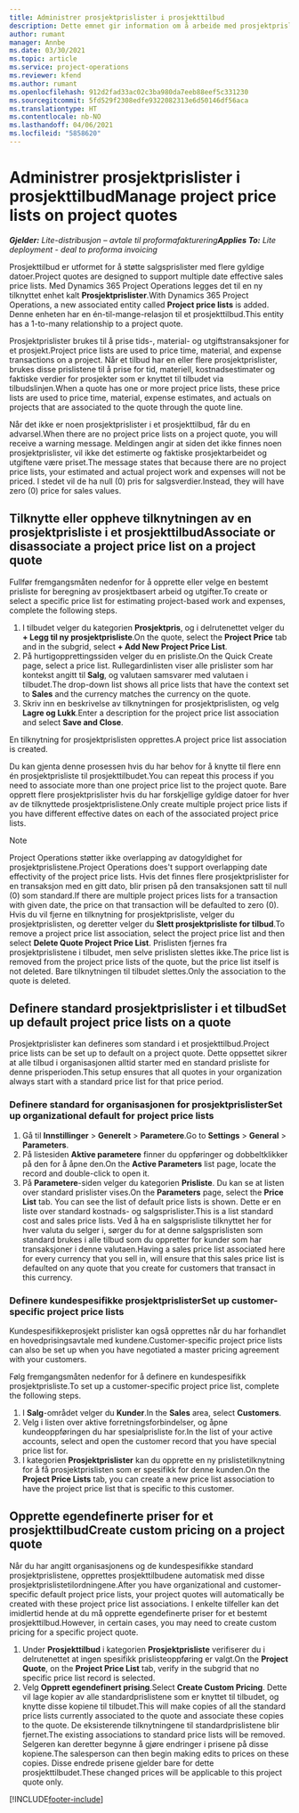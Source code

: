 ```yaml
---
title: Administrer prosjektprislister i prosjekttilbud
description: Dette emnet gir information om å arbeide med prosjektprislister i tilbud.
author: rumant
manager: Annbe
ms.date: 03/30/2021
ms.topic: article
ms.service: project-operations
ms.reviewer: kfend
ms.author: rumant
ms.openlocfilehash: 912d2fad33ac02c3ba980da7eeb88eef5c331230
ms.sourcegitcommit: 5fd529f2308edfe9322082313e6d50146df56aca
ms.translationtype: HT
ms.contentlocale: nb-NO
ms.lasthandoff: 04/06/2021
ms.locfileid: "5858620"
---
```

# <a name="manage-project-price-lists-on-project-quotes"></a><span data-ttu-id="a44ec-103">Administrer prosjektprislister i prosjekttilbud</span><span class="sxs-lookup"><span data-stu-id="a44ec-103">Manage project price lists on project quotes</span></span> 

<span data-ttu-id="a44ec-104">_**Gjelder:** Lite-distribusjon – avtale til proformafakturering_</span><span class="sxs-lookup"><span data-stu-id="a44ec-104">_**Applies To:** Lite deployment - deal to proforma invoicing_</span></span>

<span data-ttu-id="a44ec-105">Prosjekttilbud er utformet for å støtte salgsprislister med flere gyldige datoer.</span><span class="sxs-lookup"><span data-stu-id="a44ec-105">Project quotes are designed to support multiple date effective sales price lists.</span></span> <span data-ttu-id="a44ec-106">Med Dynamics 365 Project Operations legges det til en ny tilknyttet enhet kalt **Prosjektprislister**.</span><span class="sxs-lookup"><span data-stu-id="a44ec-106">With Dynamics 365 Project Operations, a new associated entity called **Project price lists** is added.</span></span> <span data-ttu-id="a44ec-107">Denne enheten har en én-til-mange-relasjon til et prosjekttilbud.</span><span class="sxs-lookup"><span data-stu-id="a44ec-107">This entity has a 1-to-many relationship to a project quote.</span></span>

<span data-ttu-id="a44ec-108">Prosjektprislister brukes til å prise tids-, material- og utgiftstransaksjoner for et prosjekt.</span><span class="sxs-lookup"><span data-stu-id="a44ec-108">Project price lists are used to price time, material, and expense transactions on a project.</span></span> <span data-ttu-id="a44ec-109">Når et tilbud har en eller flere prosjektprislister, brukes disse prislistene til å prise for tid, materiell, kostnadsestimater og faktiske verdier for prosjekter som er knyttet til tilbudet via tilbudslinjen.</span><span class="sxs-lookup"><span data-stu-id="a44ec-109">When a quote has one or more project price lists, these price lists are used to price time, material, expense estimates, and actuals on projects that are associated to the quote through the quote line.</span></span>

<span data-ttu-id="a44ec-110">Når det ikke er noen prosjektprislister i et prosjekttilbud, får du en advarsel.</span><span class="sxs-lookup"><span data-stu-id="a44ec-110">When there are no project price lists on a project quote, you will receive a warning message.</span></span> <span data-ttu-id="a44ec-111">Meldingen angir at siden det ikke finnes noen prosjektprislister, vil ikke det estimerte og faktiske prosjektarbeidet og utgiftene være priset.</span><span class="sxs-lookup"><span data-stu-id="a44ec-111">The message states that because there are no project price lists, your estimated and actual project work and expenses will not be priced.</span></span> <span data-ttu-id="a44ec-112">I stedet vil de ha null (0) pris for salgsverdier.</span><span class="sxs-lookup"><span data-stu-id="a44ec-112">Instead, they will have zero (0) price for sales values.</span></span>

## <a name="associate-or-disassociate-a-project-price-list-on-a-project-quote"></a><span data-ttu-id="a44ec-113">Tilknytte eller oppheve tilknytningen av en prosjektprisliste i et prosjekttilbud</span><span class="sxs-lookup"><span data-stu-id="a44ec-113">Associate or disassociate a project price list on a project quote</span></span>

<span data-ttu-id="a44ec-114">Fullfør fremgangsmåten nedenfor for å opprette eller velge en bestemt prisliste for beregning av prosjektbasert arbeid og utgifter.</span><span class="sxs-lookup"><span data-stu-id="a44ec-114">To create or select a specific price list for estimating project-based work and expenses, complete the following steps.</span></span>

1. <span data-ttu-id="a44ec-115">I tilbudet velger du kategorien **Prosjektpris**, og i delrutenettet velger du **+ Legg til ny prosjektprisliste**.</span><span class="sxs-lookup"><span data-stu-id="a44ec-115">On the quote, select the **Project Price** tab and in the subgrid, select **+ Add New Project Price List**.</span></span>
2. <span data-ttu-id="a44ec-116">På hurtigopprettingssiden velger du en prisliste.</span><span class="sxs-lookup"><span data-stu-id="a44ec-116">On the Quick Create page, select a price list.</span></span> <span data-ttu-id="a44ec-117">Rullegardinlisten viser alle prislister som har kontekst angitt til **Salg**, og valutaen samsvarer med valutaen i tilbudet.</span><span class="sxs-lookup"><span data-stu-id="a44ec-117">The drop-down list shows all price lists that have the context set to **Sales** and the currency matches the currency on the quote.</span></span>
4. <span data-ttu-id="a44ec-118">Skriv inn en beskrivelse av tilknytningen for prosjektprislisten, og velg **Lagre og Lukk**.</span><span class="sxs-lookup"><span data-stu-id="a44ec-118">Enter a description for the project price list association and select **Save and Close**.</span></span>

<span data-ttu-id="a44ec-119">En tilknytning for prosjektprislisten opprettes.</span><span class="sxs-lookup"><span data-stu-id="a44ec-119">A project price list association is created.</span></span>

<span data-ttu-id="a44ec-120">Du kan gjenta denne prosessen hvis du har behov for å knytte til flere enn én prosjektprisliste til prosjekttilbudet.</span><span class="sxs-lookup"><span data-stu-id="a44ec-120">You can repeat this process if you need to associate more than one project price list to the project quote.</span></span> <span data-ttu-id="a44ec-121">Bare opprett flere prosjektprislister hvis du har forskjellige gyldige datoer for hver av de tilknyttede prosjektprislistene.</span><span class="sxs-lookup"><span data-stu-id="a44ec-121">Only create multiple project price lists if you have different effective dates on each of the associated project price lists.</span></span>

> [!NOTE]
> <span data-ttu-id="a44ec-122">Project Operations støtter ikke overlapping av datogyldighet for prosjektprislistene.</span><span class="sxs-lookup"><span data-stu-id="a44ec-122">Project Operations does't support overlapping date effectivity of the project price lists.</span></span> <span data-ttu-id="a44ec-123">Hvis det finnes flere prosjektprislister for en transaksjon med en gitt dato, blir prisen på den transaksjonen satt til null (0) som standard.</span><span class="sxs-lookup"><span data-stu-id="a44ec-123">If there are multiple project prices lists for a transaction with given date, the price on that transaction will be defaulted to zero (0).</span></span>
<span data-ttu-id="a44ec-124">Hvis du vil fjerne en tilknytning for prosjektprisliste, velger du prosjektprislisten, og deretter velger du **Slett prosjektprisliste for tilbud**.</span><span class="sxs-lookup"><span data-stu-id="a44ec-124">To remove a project price list association, select the project price list and then select **Delete Quote Project Price List**.</span></span> <span data-ttu-id="a44ec-125">Prislisten fjernes fra prosjektprislistene i tilbudet, men selve prislisten slettes ikke.</span><span class="sxs-lookup"><span data-stu-id="a44ec-125">The price list is removed from the project price lists of the quote, but the price list itself is not deleted.</span></span> <span data-ttu-id="a44ec-126">Bare tilknytningen til tilbudet slettes.</span><span class="sxs-lookup"><span data-stu-id="a44ec-126">Only the association to the quote is deleted.</span></span>

## <a name="set-up-default-project-price-lists-on-a-quote"></a><span data-ttu-id="a44ec-127">Definere standard prosjektprislister i et tilbud</span><span class="sxs-lookup"><span data-stu-id="a44ec-127">Set up default project price lists on a quote</span></span>

<span data-ttu-id="a44ec-128">Prosjektprislister kan defineres som standard i et prosjekttilbud.</span><span class="sxs-lookup"><span data-stu-id="a44ec-128">Project price lists can be set up to default on a project quote.</span></span> <span data-ttu-id="a44ec-129">Dette oppsettet sikrer at alle tilbud i organisasjonen alltid starter med en standard prisliste for denne prisperioden.</span><span class="sxs-lookup"><span data-stu-id="a44ec-129">This setup ensures that all quotes in your organization always start with a standard price list for that price period.</span></span>

### <a name="set-up-organizational-default-for-project-price-lists"></a><span data-ttu-id="a44ec-130">Definere standard for organisasjonen for prosjektprislister</span><span class="sxs-lookup"><span data-stu-id="a44ec-130">Set up organizational default for project price lists</span></span>

1. <span data-ttu-id="a44ec-131">Gå til **Innstillinger** > **Generelt** > **Parametere**.</span><span class="sxs-lookup"><span data-stu-id="a44ec-131">Go to **Settings** > **General** > **Parameters**.</span></span>
2. <span data-ttu-id="a44ec-132">På listesiden **Aktive parametere** finner du oppføringer og dobbeltklikker på den for å åpne den.</span><span class="sxs-lookup"><span data-stu-id="a44ec-132">On the **Active Parameters** list page, locate the record and double-click to open it.</span></span> 
3. <span data-ttu-id="a44ec-133">På **Parametere**-siden velger du kategorien **Prisliste**. Du kan se at listen over standard prislister vises.</span><span class="sxs-lookup"><span data-stu-id="a44ec-133">On the **Parameters** page, select the **Price List** tab. You can see the list of default price lists is shown.</span></span> <span data-ttu-id="a44ec-134">Dette er en liste over standard kostnads- og salgsprislister.</span><span class="sxs-lookup"><span data-stu-id="a44ec-134">This is a list standard cost and sales price lists.</span></span> <span data-ttu-id="a44ec-135">Ved å ha en salgsprisliste tilknyttet her for hver valuta du selger i, sørger du for at denne salgsprislisten som standard brukes i alle tilbud som du oppretter for kunder som har transaksjoner i denne valutaen.</span><span class="sxs-lookup"><span data-stu-id="a44ec-135">Having a sales price list associated here for every currency that you sell in, will ensure that this sales price list is defaulted on any quote that you create for customers that transact in this currency.</span></span>

### <a name="set-up-customer-specific-project-price-lists"></a><span data-ttu-id="a44ec-136">Definere kundespesifikke prosjektprislister</span><span class="sxs-lookup"><span data-stu-id="a44ec-136">Set up customer-specific project price lists</span></span>

<span data-ttu-id="a44ec-137">Kundespesifikkeprosjekt prislister kan også opprettes når du har forhandlet en hovedprisingsavtale med kundene.</span><span class="sxs-lookup"><span data-stu-id="a44ec-137">Customer-specific project price lists can also be set up when you have negotiated a master pricing agreement with your customers.</span></span>

<span data-ttu-id="a44ec-138">Følg fremgangsmåten nedenfor for å definere en kundespesifikk prosjektprisliste.</span><span class="sxs-lookup"><span data-stu-id="a44ec-138">To set up a customer-specific project price list, complete the following steps.</span></span>

1. <span data-ttu-id="a44ec-139">I **Salg**-området velger du **Kunder**.</span><span class="sxs-lookup"><span data-stu-id="a44ec-139">In the **Sales** area, select **Customers**.</span></span>
2. <span data-ttu-id="a44ec-140">Velg i listen over aktive forretningsforbindelser, og åpne kundeoppføringen du har spesialprisliste for.</span><span class="sxs-lookup"><span data-stu-id="a44ec-140">In the list of your active accounts, select and open the customer record that you have special price list for.</span></span>
3. <span data-ttu-id="a44ec-141">I kategorien **Prosjektprislister** kan du opprette en ny prislistetilknytning for å få prosjektprislisten som er spesifikk for denne kunden.</span><span class="sxs-lookup"><span data-stu-id="a44ec-141">On the **Project Price Lists** tab, you can create a new price list association to have the project price list that is specific to this customer.</span></span>

## <a name="create-custom-pricing-on-a-project-quote"></a><span data-ttu-id="a44ec-142">Opprette egendefinerte priser for et prosjekttilbud</span><span class="sxs-lookup"><span data-stu-id="a44ec-142">Create custom pricing on a project quote</span></span>

<span data-ttu-id="a44ec-143">Når du har angitt organisasjonens og de kundespesifikke standard prosjektprislistene, opprettes prosjekttilbudene automatisk med disse prosjektprislistetilordningene.</span><span class="sxs-lookup"><span data-stu-id="a44ec-143">After you have organizational and customer-specific default project price lists, your project quotes will automatically be created with these project price list associations.</span></span> <span data-ttu-id="a44ec-144">I enkelte tilfeller kan det imidlertid hende at du må opprette egendefinerte priser for et bestemt prosjekttilbud.</span><span class="sxs-lookup"><span data-stu-id="a44ec-144">However, in certain cases, you may need to create custom pricing for a specific project quote.</span></span> 

1. <span data-ttu-id="a44ec-145">Under **Prosjekttilbud** i kategorien **Prosjektprisliste** verifiserer du i delrutenettet at ingen spesifikk prislisteoppføring er valgt.</span><span class="sxs-lookup"><span data-stu-id="a44ec-145">On the **Project Quote**, on the **Project Price List** tab, verify in the subgrid that no specific price list record is selected.</span></span>
2. <span data-ttu-id="a44ec-146">Velg **Opprett egendefinert prising**.</span><span class="sxs-lookup"><span data-stu-id="a44ec-146">Select **Create Custom Pricing**.</span></span> <span data-ttu-id="a44ec-147">Dette vil lage kopier av alle standardprislistene som er knyttet til tilbudet, og knytte disse kopiene til tilbudet.</span><span class="sxs-lookup"><span data-stu-id="a44ec-147">This will make copies of all the standard price lists currently associated to the quote and associate these copies to the quote.</span></span> <span data-ttu-id="a44ec-148">De eksisterende tilknytningene til standardprislistene blir fjernet.</span><span class="sxs-lookup"><span data-stu-id="a44ec-148">The existing associations to standard price lists will be removed.</span></span> <span data-ttu-id="a44ec-149">Selgeren kan deretter begynne å gjøre endringer i prisene på disse kopiene.</span><span class="sxs-lookup"><span data-stu-id="a44ec-149">The salesperson can then begin making edits to prices on these copies.</span></span> <span data-ttu-id="a44ec-150">Disse endrede prisene gjelder bare for dette prosjekttilbudet.</span><span class="sxs-lookup"><span data-stu-id="a44ec-150">These changed prices will be applicable to this project quote only.</span></span>


[!INCLUDE[footer-include](../../includes/footer-banner.md)]
